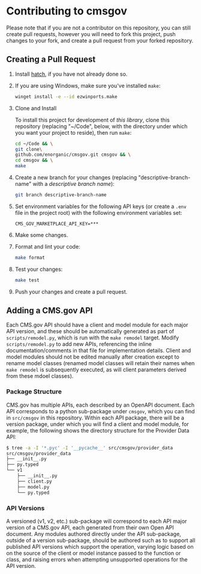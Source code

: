 # Contributing to cmsgov

Please note that if you are not a contributor on this repository, you can
still create pull requests, however you will need to fork this project, push
changes to your fork, and create a pull request from your forked repository.

## Creating a Pull Request

1.  Install [hatch](https://hatch.pypa.io/latest/install/), if you have not
    already done so.

2.  If you are using Windows, make sure you've installed `make`:

    ```bash
    winget install -e --id ezwinports.make
    ```

3.  Clone and Install

    To install this project for development of *this library*,
    clone this repository (replacing "~/Code", below, with the directory
    under which you want your project to reside), then run `make`:

    ```bash
    cd ~/Code && \
    git clone\
    github.com/enorganic/cmsgov.git cmsgov && \
    cd cmsgov && \
    make
    ```

4.  Create a new branch for your changes (replacing "descriptive-branch-name"
    with a *descriptive branch name*):

    ```bash
    git branch descriptive-branch-name
    ```

5.  Set environment variables for the following API keys (or create a `.env`
    file in the project root) with the following environment variables set:

    ```text
    CMS_GOV_MARKETPLACE_API_KEY=***
    ```

6.  Make some changes.

7.  Format and lint your code:

    ```bash
    make format
    ```

6.  Test your changes:

    ```bash
    make test
    ```

7.  Push your changes and create a pull request.

## Adding a CMS.gov API

Each CMS.gov API should have a client and model module for each major API
version, and these should be automatically generated as part of
`scripts/remodel.py`, which is run with the `make remodel` target.
Modify `scripts/remodel.py` to add new APIs, referencing the inline
documentation/comments in that file for implementation details. Client and
model modules should not be edited manually after creation except to rename
model classes (renamed model classes will retain their names when
`make remodel` is subsequently executed, as will client parameters
derived from these mdoel classes).

### Package Structure

CMS.gov has multiple APIs, each described by an OpenAPI document. Each
API corresponds to a python sub-package under `cmsgov`, which you can find
in `src/cmsgov` in this repository. Within each API package, there will be
a version package, under which you will find a client and model module,
for example, the following shows the directory structure for the Provider Data
API:

```bash
$ tree -a -I '*.pyc' -I '__pycache__' src/cmsgov/provider_data
src/cmsgov/provider_data
├── __init__.py
├── py.typed
└── v1
    ├── __init__.py
    ├── client.py
    ├── model.py
    └── py.typed
```

### API Versions

A versioned (v1, v2, etc.) sub-package will correspond to each API major
version of a CMS.gov API, each generated from their own Open API document. Any
modules authored directly under the API sub-package, outside of a version
sub-package, should be authored such as to support all published API versions
which support the operation, varying logic based on on the source of the client
or model instance passed to the function or class, and raising errors when
attempting unsupported operations for the API version.

